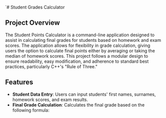 `# Student Grades Calculator

## Project Overview
The Student Points Calculator is a command-line application designed to assist in calculating final grades for students based on homework and exam scores. The application allows for flexibility in grade calculation, giving users the option to calculate final points either by averaging or taking the median of homework scores. This project follows a modular design to ensure readability, easy modification, and adherence to standard best practices, particularly C++'s "Rule of Three."

## Features
- **Student Data Entry**: Users can input students' first names, surnames, homework scores, and exam results.
- **Final Grade Calculation**: Calculates the final grade based on the following formula:
